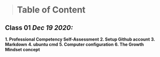 > # Table of Content 

## Class 01  *Dec 19 2020:*

__1. Professional Competency Self-Assessment__
__2. Setup Github account__
__3. Markdown__
__4. ubuntu cmd__ 
__5. Computer configuration__ 
__6. The Growth Mindset concept__ 
